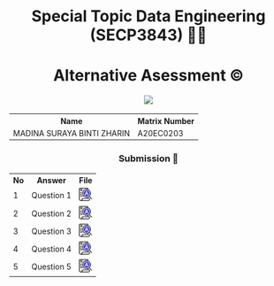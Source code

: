 <h1 align='center'>Special Topic Data Engineering (SECP3843) 👩‍💻</h1>
<h1 align='center'>Alternative Asessment ©️</h1>

<p align="center">
  <img height="200px" src="https://github.com/drshahizan/SECP3843/assets/119557584/4729a4cf-ee1a-476b-85d3-dae3adaade35" />
</p>

 <table align='center'>
   <tr>
     <th>Name</th>
     <th>Matrix Number</th>
   </tr>
 
   <tr>
     <td>MADINA SURAYA BINTI ZHARIN</td>
     <td>A20EC0203</td>
   </tr>
  </table>

<h3 align='center'>Submission 💯	</h3>

<table align='center'>
  <tr>
    <th>No</th>
    <th>Answer</th>
    <th>File</th>
  </tr>
  <tr>
    <td>1</td>
    <td>Question 1</td>
    <td><a href="./Question1/AnswerQ1.md"><img src="../../images/answer.png" width="24px" height="24px"></a></td>
  </tr>
  <tr>
    <td>2</td>
    <td>Question 2</td>
    <td><a href="./Question2/AnswerQ2.md"><img src="../../images/answer.png" width="24px" height="24px"></a></td>
  </tr>
  <tr>
    <td>3</td>
    <td>Question 3</td>
    <td><a href="./Question3/AnswerQ3.md"><img src="../../images/answer.png" width="24px" height="24px"></a></td>
  </tr>
  <tr>
    <td>4</td>
    <td>Question 4</td>
    <td><a href="./Question4/AnswerQ4.md"><img src="../../images/answer.png" width="24px" height="24px"></a></td>
  </tr>
  <tr>
    <td>5</td>
    <td>Question 5</td>
    <td><a href="./Question5/AnswerQ5.md"><img src="../../images/answer.png" width="24px" height="24px"></a></td>
  </tr>
</table>
